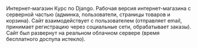 Интернет-магазин
Курс по Django. Рабочая версия интернет-магазина с серверной частью (админка, пользователи, страницы товаров и корзина).
Сайт взаимодействует с пользователем (отправляет email, принимает регистрацию через социальные сети, обрабатывает заказы).
Сайт был развернут на реальном облачном сервере (время бесплатного доспупа истекло).

